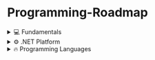 # Programming-Roadmap

<details>
  <summary>💻 Fundamentals</summary>

- **Computer**
  - **Software**
    - System Software  
      - Operating Systems (Windows, Linux, macOS)  
      - Utilities  
      - Device Drivers  
    - Application Software  
      - Office Programs  
      - Browsers  
      - Games  
      - Development Tools  
  - **Hardware**
    - CPU (Central Processing Unit)  
    - RAM (Random Access Memory)  
    - Storage (HDD, SSD)  
    - Motherboard  
    - GPU (Graphics Processing Unit)  
    - Power Supply Unit (PSU)  
    - Input Devices (Keyboard, Mouse, Microphone)  
    - Output Devices (Monitor, Printer, Speakers)  
    - Network Devices (Router, Network Card)  

- **Firmware**
- **Virtual Machine**
- **Programming Languages (by execution type)**
  - **Compiled Languages**
    - C  
    - C++  
    - Rust  
    - Go  
  - **Interpreted Languages**
    - Python  
    - JavaScript  
    - PHP  
    - Ruby  
  - **Hybrid (Compiled + Interpreted / JIT)**
    - Java (JVM)  
    - C# (.NET CLR)  
    - Kotlin (JVM)  
    - Dart (JIT & AOT)  

</details>

<details>
  <summary>⚙️ .NET Platform</summary>

- .NET Framework  
- .NET Standard  
- .NET Core / .NET (modern, cross-platform)  
- CLR (Common Language Runtime)  
- BCL (Base Class Library)  

- **Languages in .NET**
  - C#  
  - F#  
  - VB.NET  

</details>

<details>
  <summary>🔥 Programming Languages</summary>

1. Python  
2. JavaScript  
3. Java  
4. C#  
5. C++  
6. PHP  
7. Go  
8. Rust  
9. Kotlin  
10. TypeScript  

</details>


